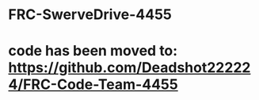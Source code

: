 # FRC-SwerveDrive-4455
# code has been moved to: https://github.com/Deadshot222224/FRC-Code-Team-4455
